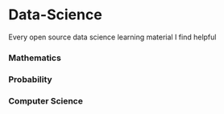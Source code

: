 # Data-Science
Every open source data science learning material I find helpful

### Mathematics 

### Probability

### Computer Science

